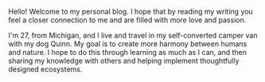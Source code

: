 Hello! Welcome to my personal blog. I hope that by reading my writing you feel a closer connection to me and are filled with more love and passion.

I'm 27, from Michigan, and I live and travel in my self-converted camper van with my dog Quinn. My goal is to create more harmony between humans and nature. I hope to do this through learning as much as I can, and then sharing my knowledge with others and helping implement thoughtfully designed ecosystems.
